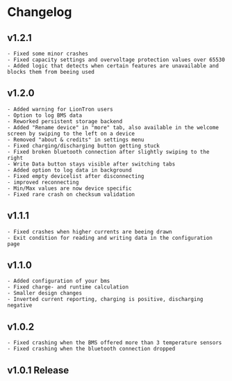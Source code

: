 # Changelog
## v1.2.1
    - Fixed some minor crashes
    - Fixed capacity settings and overvoltage protection values over 65530
    - Added logic that detects when certain features are unavailable and blocks them from beeing used

## v1.2.0
    - Added warning for LionTron users
	- Option to log BMS data
	- Reworked persistent storage backend
	- Added "Rename device" in "more" tab, also available in the welcome screen by swiping to the left on a device
	- Removed "about & credits" in settings menu
	- Fixed charging/discharging button getting stuck
	- Fixed broken bluetooth connection after slightly swiping to the right
	- Write Data button stays visible after switching tabs
	- Added option to log data in background
    - Fixed empty devicelist after disconnecting
    - improved reconnecting
    - Min/Max values are now device specific
    - Fixed rare crash on checksum validation
## v1.1.1
	- Fixed crashes when higher currents are beeing drawn
	- Exit condition for reading and writing data in the configuration page

## v1.1.0
	- Added configuration of your bms
	- Fixed charge- and runtime calculation
	- Smaller design changes
	- Inverted current reporting, charging is positive, discharging negative

## v1.0.2
	- Fixed crashing when the BMS offered more than 3 temperature sensors
	- Fixed crashing when the bluetooth connection dropped

## v1.0.1 Release
